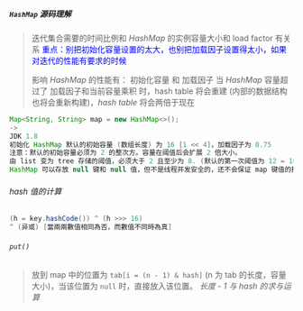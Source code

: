 ##### `HashMap` 源码理解

> 迭代集合需要的时间比例和 *HashMap* 的实例容量大小和 load factor 有关系
> <font color="blue">重点：别把初始化容量设置的太大，也别把加载因子设置得太小，如果对迭代的性能有要求的时候</font>
>
> 影响 *HashMap* 的性能有： 初始化容量 和 加载因子
> 当 *HashMap* 容量超过了 加载因子和当前容量乘积 时，hash table 将会重建 (内部的数据结构也将会重新构建)，*hash table* 将会两倍于现在

```java
Map<String, String> map = new HashMap<>();
->
JDK 1.8
初始化 HashMap 默认的初始容量 (数组长度) 为 16 [1 << 4]，加载因子为 0.75
注意：默认的初始容量必须为 2 的整次方。容量在阈值后会扩展 2 倍大小。
由 list 变为 tree 存储的阈值，必须大于 2 且至少为 8. (默认的第一次阈值为 12 = 16 * 0.75)
HashMap 可以存放 null 键和 null 值，但不是线程并发安全的，还不会保证 map 键值的排序
```

###### hash 值的计算

```java
(h = key.hashCode()) ^ (h >>> 16)
^ (异或) [當兩兩數值相同為否，而數值不同時為真]
```

###### `put()`

> 放到 map 中的位置为 `tab[i = (n - 1) & hash]`  (n 为 tab 的长度，容量大小)，当该位置为 `null` 时，直接放入该位置。 *长度 - 1 与 hash 的求与运算*